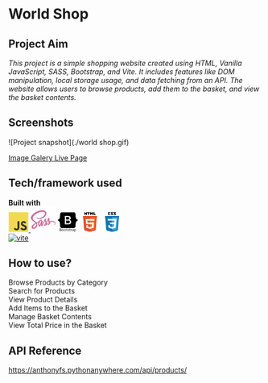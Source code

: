 # World Shop

## Project Aim
*This project is a simple shopping website created using HTML, Vanilla JavaScript, SASS, Bootstrap, and Vite. It includes features like DOM manipulation, local storage usage, and data fetching from an API. The website allows users to browse products, add them to the basket, and view the basket contents.*

## Screenshots

![Project snapshot](./world shop.gif)

[Image Galery Live Page](https://esmaaksoy.github.io/Project-Bootstrap-2/)

## Tech/framework used

<b>Built with</b> <br>
<a href="#"><img src="https://raw.githubusercontent.com/devicons/devicon/master/icons/javascript/javascript-original.svg" alt="javascript" width="40"/> </a> 
<a href="#"><img src="https://raw.githubusercontent.com/devicons/devicon/master/icons/sass/sass-original.svg" alt="sass" width="50"/></a> 
<a href="#"><img src="https://raw.githubusercontent.com/devicons/devicon/master/icons/bootstrap/bootstrap-plain-wordmark.svg" alt="bootstrap" width="40"/></a> 
<a href="#"><img src="https://raw.githubusercontent.com/devicons/devicon/master/icons/html5/html5-original-wordmark.svg" alt="html5" width="40"/></a> 
<a href="#"><img src="https://raw.githubusercontent.com/devicons/devicon/master/icons/css3/css3-original-wordmark.svg" alt="css3" width="40"/></a>  
<a href="#"><img src="https://cdn.icon-icons.com/icons2/3915/PNG/512/vite_logo_icon_249258.png" alt="vite" width="40"/></a>  

## How to use?
Browse Products by Category<br>
Search for Products<br>
View Product Details<br>
Add Items to the Basket<br>
Manage Basket Contents<br>
View Total Price in the Basket

## API Reference

https://anthonyfs.pythonanywhere.com/api/products/<br>




